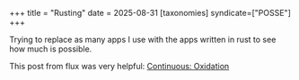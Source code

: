 +++
title = "Rusting"
date = 2025-08-31
[taxonomies]
syndicate=["POSSE"]
+++

Trying to replace as many apps I use with the apps written in rust to see how much is possible.

<p class="u-in-reply-to">
  This post from flux was very helpful:
  <a href="https://flux.carboxi.de/continuous-oxidation/">Continuous: Oxidation</a> 
</p>
